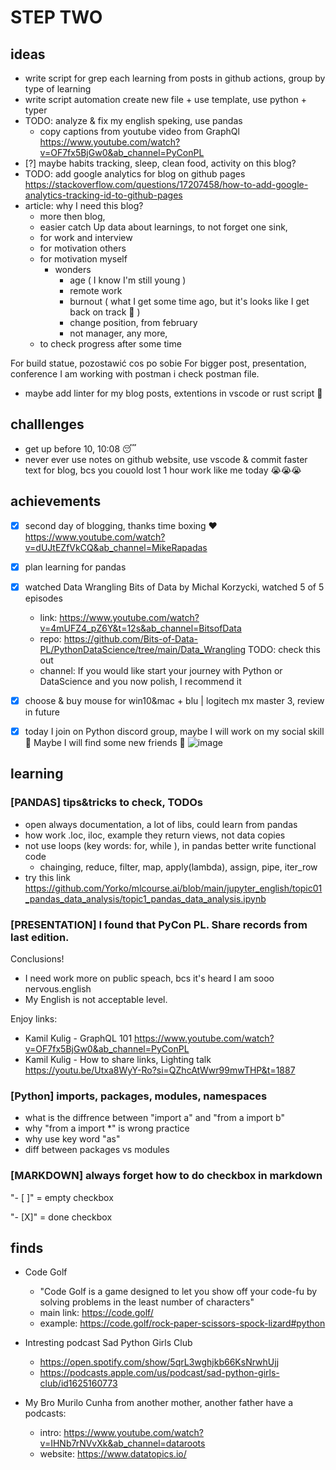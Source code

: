 # STEP TWO

## ideas

* write script for grep each learning from posts in github actions, group by type of learning
* write script automation create new file + use template, use python + typer
* TODO: analyze & fix my english speking, use pandas
  * copy captions from youtube video from GraphQl https://www.youtube.com/watch?v=OF7fx5BjGw0&ab_channel=PyConPL
* [?] maybe habits tracking, sleep, clean food, activity on this blog?
* TODO: add google analytics for blog on github pages https://stackoverflow.com/questions/17207458/how-to-add-google-analytics-tracking-id-to-github-pages
* article: why I need this blog?
  * more then blog, 
  * easier catch Up data about learnings, to  not forget one sink, 
  * for work and interview
  * for motivation others
  * for motivation myself
    * wonders
      * age ( I know I'm still young )
      * remote work
      * burnout ( what I get some time ago, but it's looks like I get back on track 💪 )
      * change position, from february
      * not manager, any more, 
  * to check progress after some time
  
For build statue, pozostawić cos po sobie
For bigger post, presentation, conference
I am working with postman i check postman file.
* maybe add linter for my blog posts, extentions in vscode or rust script 🦀

## challlenges

* get up before 10, 10:08 😴
* never ever use notes on github website, use vscode & commit faster text for blog, bcs you couold lost 1 hour work like me today 😭😭😭

## achievements

- [X] second day of blogging, thanks time boxing ❤️ https://www.youtube.com/watch?v=dUJtEZfVkCQ&ab_channel=MikeRapadas
- [X] plan learning for pandas
- [X] watched Data Wrangling Bits of Data by Michal Korzycki, watched 5 of 5 episodes
  * link: https://www.youtube.com/watch?v=4mUFZ4_pZ6Y&t=12s&ab_channel=BitsofData
  * repo: https://github.com/Bits-of-Data-PL/PythonDataScience/tree/main/Data_Wrangling TODO: check this out
  * channel: If you would like start your journey with Python or DataScience and you now polish, I recommend it
- [X] choose & buy mouse for win10&mac + blu | logitech mx master 3, review in future
- [X] today I join on Python discord group, maybe I will work on my social skill 🤔 Maybe I will find some new friends 🤗
![image](https://github.com/KuligKamil/kuligkamil.github.io/assets/13277748/76d9a07e-9cd8-46e7-9ee7-111b816701f0)


## learning 

### [PANDAS] tips&tricks to check, TODOs

* open always documentation, a lot of libs, could learn from pandas
* how work .loc, iloc, example they return views, not data copies 
* not use loops (key words: for, while ), in pandas better write functional code
  * chainging, reduce, filter, map, apply(lambda), assign, pipe, iter_row
* try this link https://github.com/Yorko/mlcourse.ai/blob/main/jupyter_english/topic01_pandas_data_analysis/topic1_pandas_data_analysis.ipynb

### [PRESENTATION] I found that PyCon PL. Share records from last edition.

Conclusions! 
* I need work more on public speach, bcs it's heard I am sooo nervous.english
* My English is not acceptable level.

Enjoy links:
* Kamil Kulig - GraphQL 101 https://www.youtube.com/watch?v=OF7fx5BjGw0&ab_channel=PyConPL
* Kamil Kulig - How to share links, Lighting talk https://youtu.be/Utxa8WyY-Ro?si=QZhcAtWwr99mwTHP&t=1887
  
### [Python] imports, packages, modules, namespaces

 * what is the diffrence between "import a" and "from a import b" 
 * why "from a import *" is wrong practice
 * why use key word "as"
 * diff between packages vs modules

### [MARKDOWN] always forget how to do checkbox in markdown

"- [ ]" = empty checkbox

"- [X]" = done checkbox


## finds

* Code Golf
  * "Code Golf is a game designed to let you show off your code-fu by solving problems in the least number of characters"
  * main link: https://code.golf/
  * example: https://code.golf/rock-paper-scissors-spock-lizard#python
  
* Intresting podcast Sad Python Girls Club
  * https://open.spotify.com/show/5qrL3wghjkb66KsNrwhUjj
  * https://podcasts.apple.com/us/podcast/sad-python-girls-club/id1625160773
* My Bro Murilo Cunha from another mother, another father have a podcasts:
  * intro: https://www.youtube.com/watch?v=IHNb7rNVvXk&ab_channel=dataroots
  * website: https://www.datatopics.io/